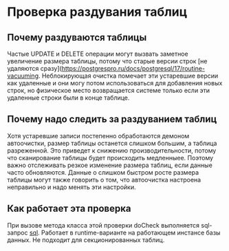 # Проверка раздувания таблиц

## Почему раздуваются таблицы
Частые UPDATE и DELETE операции могут вызвать заметное увеличение размера таблицы, потому что старые версии строк [не удаляются сразу](https://postgrespro.ru/docs/postgresql/17/routine-vacuuming. Неблокирующая очистка помечает эти устаревшие версии как удаленные и они могу потом использоваться для добавления новых строк, но физическое место возвращается системе только если эти удаленные строки были в конце таблице.

## Почему надо следить за раздуванием таблиц
Хотя устаревшие записи постепенно обработаются демоном автоочистки, размер таблицы останется слишком большим, а таблица разреженной. Это приведет к снижению производительности, потому что сканирование таблицы будет происходить медленныее. Поэтому важно отслеживать резкое изменение размера таблиц, если данные часто обновляются.
Данные о слишком быстром росте размера таблицы могут также говорить о том, что автоочистка настроена неправильно и надо менять эти настройки.

## Как работает эта проверка
При вызове метода класса этой проверки doCheck выполняется sql-запрос [sql](https://github.com/mfvanek/pg-index-health-sql/blob/master/sql/bloated_tables.sql).
Работает в runtime-варианте на работающем инстансе базы данных.
Не подходит для секционированных таблиц.
